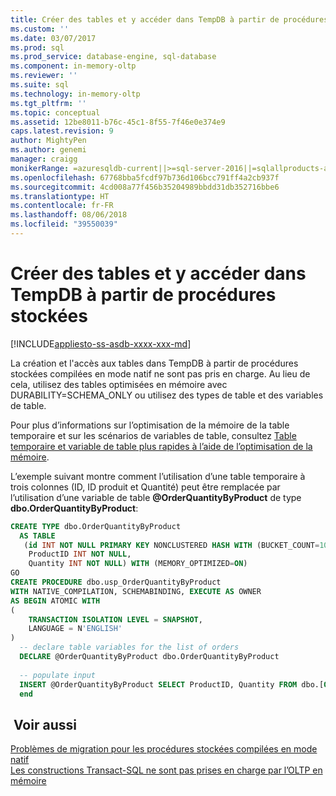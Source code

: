 ```yaml
---
title: Créer des tables et y accéder dans TempDB à partir de procédures stockées | Microsoft Docs
ms.custom: ''
ms.date: 03/07/2017
ms.prod: sql
ms.prod_service: database-engine, sql-database
ms.component: in-memory-oltp
ms.reviewer: ''
ms.suite: sql
ms.technology: in-memory-oltp
ms.tgt_pltfrm: ''
ms.topic: conceptual
ms.assetid: 12be8011-b76c-45c1-8f55-7f46e0e374e9
caps.latest.revision: 9
author: MightyPen
ms.author: genemi
manager: craigg
monikerRange: =azuresqldb-current||>=sql-server-2016||=sqlallproducts-allversions||>=sql-server-linux-2017
ms.openlocfilehash: 67768bba5fcdf97b736d106bcc791ff4a2cb937f
ms.sourcegitcommit: 4cd008a77f456b35204989bbdd31db352716bbe6
ms.translationtype: HT
ms.contentlocale: fr-FR
ms.lasthandoff: 08/06/2018
ms.locfileid: "39550039"
---
```

# <a name="create-and-access-tables-in-tempdb-from-stored-procedures"></a>Créer des tables et y accéder dans TempDB à partir de procédures stockées
[!INCLUDE[appliesto-ss-asdb-xxxx-xxx-md](../../includes/appliesto-ss-asdb-xxxx-xxx-md.md)]

  La création et l'accès aux tables dans TempDB à partir de procédures stockées compilées en mode natif ne sont pas pris en charge. Au lieu de cela, utilisez des tables optimisées en mémoire avec DURABILITY=SCHEMA_ONLY ou utilisez des types de table et des variables de table. 

Pour plus d’informations sur l’optimisation de la mémoire de la table temporaire et sur les scénarios de variables de table, consultez [Table temporaire et variable de table plus rapides à l’aide de l’optimisation de la mémoire](../../relational-databases/in-memory-oltp/faster-temp-table-and-table-variable-by-using-memory-optimization.md).
  
  L’exemple suivant montre comment l’utilisation d’une table temporaire à trois colonnes (ID, ID produit et Quantité) peut être remplacée par l’utilisation d’une variable de table **@OrderQuantityByProduct** de type **dbo.OrderQuantityByProduct**:  
  
```sql  
CREATE TYPE dbo.OrderQuantityByProduct   
  AS TABLE   
   (id INT NOT NULL PRIMARY KEY NONCLUSTERED HASH WITH (BUCKET_COUNT=100000),   
    ProductID INT NOT NULL,   
    Quantity INT NOT NULL) WITH (MEMORY_OPTIMIZED=ON)  
GO  
CREATE PROCEDURE dbo.usp_OrderQuantityByProduct   
WITH NATIVE_COMPILATION, SCHEMABINDING, EXECUTE AS OWNER  
AS BEGIN ATOMIC WITH   
(  
    TRANSACTION ISOLATION LEVEL = SNAPSHOT,  
    LANGUAGE = N'ENGLISH'  
)  
  -- declare table variables for the list of orders   
  DECLARE @OrderQuantityByProduct dbo.OrderQuantityByProduct  
  
  -- populate input  
  INSERT @OrderQuantityByProduct SELECT ProductID, Quantity FROM dbo.[Order Details]  
  end  
```  
  
## <a name="see-also"></a> Voir aussi  
 [Problèmes de migration pour les procédures stockées compilées en mode natif](../../relational-databases/in-memory-oltp/migration-issues-for-natively-compiled-stored-procedures.md)   
 [Les constructions Transact-SQL ne sont pas prises en charge par l’OLTP en mémoire](../../relational-databases/in-memory-oltp/transact-sql-constructs-not-supported-by-in-memory-oltp.md)  
  
  
